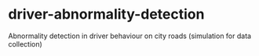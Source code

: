 # driver-abnormality-detection
Abnormality detection in driver behaviour on city roads (simulation for data collection)

